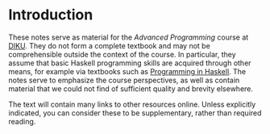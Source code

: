 # Introduction

These notes serve as material for the *Advanced Programming* course at
[DIKU](https://diku.dk). They do not form a complete textbook and may
not be comprehensible outside the context of the course. In
particular, they assume that basic Haskell programming skills are
acquired through other means, for example via textbooks such as
[Programming in Haskell](https://www.cs.nott.ac.uk/~pszgmh/pih.html).
The notes serve to emphasize the course perspectives, as well as
contain material that we could not find of sufficient quality and
brevity elsewhere.

The text will contain many links to other resources online. Unless
explicitly indicated, you can consider these to be supplementary,
rather than required reading.
